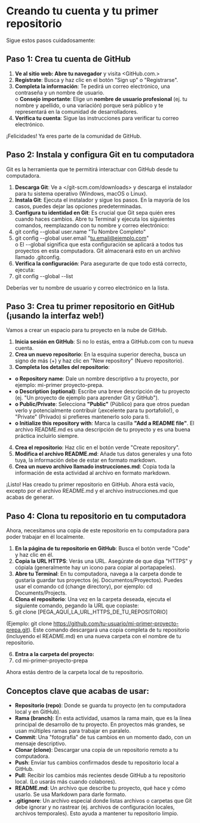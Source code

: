 # Creando tu cuenta y tu primer repositorio 

Sigue estos pasos cuidadosamente: 

## Paso 1: Crea tu cuenta de GitHub 

1. **Ve al sitio web: Abre tu navegador** y visita <GitHub.com.>
2. **Regístrate**: Busca y haz clic en el botón "Sign up" o "Registrarse". 
3. **Completa la información**: Te pedirá un correo electrónico, una contraseña y un nombre de usuario.  
        o **Consejo importante**:  Elige un **nombre de usuario profesional** (ej. tu nombre y apellido, o 
una variación) porque será público y te representará en la comunidad de desarrolladores. 
4.  **Verifica tu cuenta**: Sigue las instrucciones para verificar tu correo electrónico. 

¡Felicidades! Ya eres parte de la comunidad de GitHub. 

## Paso 2: Instala y configura Git en tu computadora 

Git es la herramienta que te permitirá interactuar con GitHub desde tu computadora. 

1. **Descarga Git**: Ve a </git-scm.com/downloads> y descarga el instalador para tu sistema operativo 
(Windows, macOS o Linux). 
2. **Instala Git**: Ejecuta el instalador y sigue los pasos. En la mayoría de los casos, puedes dejar las 
opciones predeterminadas. 
3. **Configura tu identidad en Git**: Es crucial que Git sepa quién eres cuando haces cambios. Abre tu 
Terminal  y ejecuta los siguientes comandos, reemplazando con tu nombre y correo electrónico:  
4. git config --global user.name "Tu Nombre Completo" 
5. git config --global user.email "tu.email@ejemplo.com"     
o El --global significa que esta configuración se aplicará a todos tus proyectos en esta computadora. Git almacenará esto en un archivo llamado .gitconfig. 
6. **Verifica la configuración**: Para asegurarte de que todo está correcto, ejecuta:  
7. git config --global --list 

Deberías ver tu nombre de usuario y correo electrónico en la lista. 

##  Paso 3: Crea tu primer repositorio en GitHub (¡usando la interfaz web!) 

Vamos a crear un espacio para tu proyecto en la nube de GitHub. 

1. **Inicia sesión en GitHub**: Si no lo estás, entra a GitHub.com con tu nueva cuenta. 
2. **Crea un nuevo repositorio**: En la esquina superior derecha, busca un signo de más (+) y haz clic en 
"New repository" (Nuevo repositorio). 
3. **Completa los detalles del repositorio**:  
- **o Repository name**: Dale un nombre descriptivo a tu proyecto, por ejemplo: mi-primer
proyecto-prepa. 
- **o Description (optional)**: Escribe una breve descripción de tu proyecto (ej. "Un proyecto de 
ejemplo para aprender Git y GitHub"). 
- **o Public/Private**: Selecciona **"Public"** (Público) para que otros puedan verlo y 
potencialmente contribuir (¡excelente para tu portafolio!), o "Private" (Privado) si prefieres 
mantenerlo solo para ti. 
- **o Initialize this repository with**: Marca la casilla **"Add a README file"**. El archivo 
README.md es una descripción de tu proyecto y es una buena práctica incluirlo siempre. 
4. **Crea el repositorio**: Haz clic en el botón verde "Create repository". 
5. **Modifica el archivo README.md**: Añade tus datos generales y una foto tuya, la información debe 
de estar en formato markdown. 
6. **Crea un nuevo archivo llamado instrucciones.md**: Copia toda la información de esta actividad al 
archivo en formato markdown. 

¡Listo! Has creado tu primer repositorio en GitHub. Ahora está vacío, excepto por el archivo README.md y 
el archivo instrucciones.md que acabas de generar. 

## Paso 4: Clona tu repositorio en tu computadora 

Ahora, necesitamos una copia de este repositorio en tu computadora para poder trabajar en él localmente. 

1. **En la página de tu repositorio en GitHub**: Busca el botón verde "Code" y haz clic en él. 
2. **Copia la URL HTTPS**: Verás una URL. Asegúrate de que diga "HTTPS" y cópiala (generalmente 
hay un icono para copiar al portapapeles). 
3. **Abre tu Terminal**: En tu computadora, navega a la carpeta donde te gustaría guardar tus proyectos 
(ej. Documentos/Proyectos). Puedes usar el comando cd (change directory), por ejemplo: cd 
Documents/Projects. 
4. **Clona el repositorio**: Una vez en la carpeta deseada, ejecuta el siguiente comando, pegando la URL 
que copiaste:  
5. git clone [PEGA_AQUÍ_LA_URL_HTTPS_DE_TU_REPOSITORIO] 

(Ejemplo: git clone https://github.com/tu-usuario/mi-primer-proyecto-prepa.git). Este comando 
descargará una copia completa de tu repositorio (incluyendo el README.md) en una nueva carpeta 
con el nombre de tu repositorio. 

6. **Entra a la carpeta del proyecto:**  
7. cd mi-primer-proyecto-prepa 

Ahora estás dentro de la carpeta local de tu repositorio.

## Conceptos clave que acabas de usar: 

* **Repositorio (repo)**: Donde se guarda tu proyecto (en tu computadora local y en GitHub). 
* **Rama (branch)**: En esta actividad, usamos la rama main, que es la línea principal de desarrollo de tu 
proyecto. En proyectos más grandes, se usan múltiples ramas para trabajar en paralelo. 
* **Commit**: Una "fotografía" de tus cambios en un momento dado, con un mensaje descriptivo. 
* **Clonar (clone)**: Descargar una copia de un repositorio remoto a tu computadora. 
* **Push**: Enviar tus cambios confirmados desde tu repositorio local a GitHub. 
* **Pull**: Recibir los cambios más recientes desde GitHub a tu repositorio local. (Lo usarás más cuando 
colabores). 
* **README.md**: Un archivo que describe tu proyecto, qué hace y cómo usarlo. Se usa Markdown 
para darle formato. 
* **.gitignore**: Un archivo especial donde listas archivos o carpetas que Git debe ignorar y no rastrear 
(ej. archivos de configuración locales, archivos temporales). Esto ayuda a mantener tu repositorio 
limpio. 